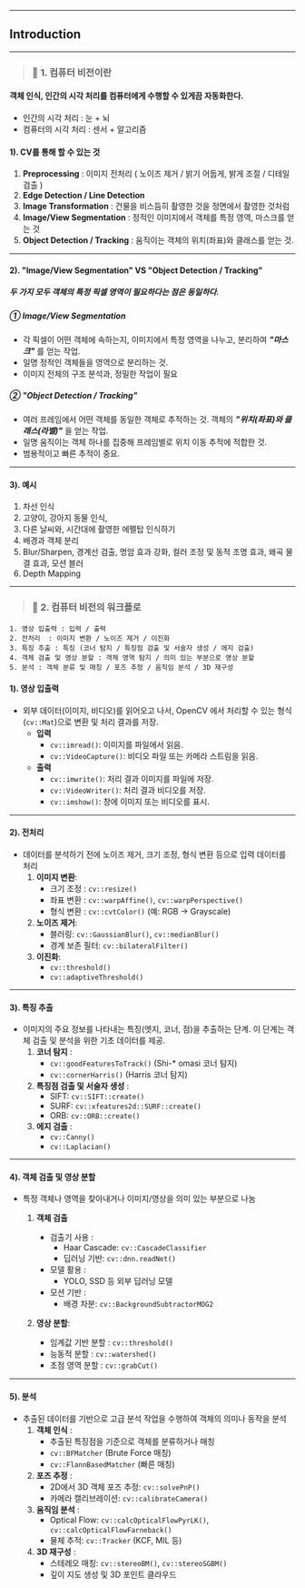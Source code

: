 
---

## Introduction

---

> ### 📄 1. 컴퓨터 비전이란


#### 객체 인식, 인간의 시각 처리를 컴퓨터에게 수행할 수 있게끔 자동화한다.

* 인간의 시각 처리 : 눈 + 뇌
* 컴퓨터의 시각 처리 : 센서 + 알고리즘


#### 1). CV를 통해 할 수 있는 것

1. **Preprocessing** : 이미지 전처리 ( 노이즈 제거 / 밝기 어둡게, 밝게 조절 / 디테일 검출 )
2. **Edge Detection / Line Detection**
3. **Image Transformation** : 건물을 비스듬히 촬영한 것을 정면에서 촬영한 것처럼
4. **Image/View Segmentation** : 정적인 이미지에서 객체를 특정 영역, 마스크를 얻는 것
5. **Object Detection / Tracking** : 움직이는 객체의 위치(좌표)와 클래스를 얻는 것.

---

#### 2). "Image/View Segmentation" VS "Object Detection / Tracking"

##### 두 가지 모두 객체의 특정 픽셀 영역이 필요하다는 점은 동일하다.

##### ① Image/View Segmentation

* 각 픽셀이 어떤 객체에 속하는지, 이미지에서 특정 영역을 나누고, 분리하여 ***"마스크"*** 를 얻는 작업.
* 일명 정적인 객체들을 영역으로 분리하는 것.
* 이미지 전체의 구조 분석과, 정밀한 작업이 필요

##### ② "Object Detection / Tracking"

* 여러 프레임에서 어떤 객체를 동일한 객체로 추적하는 것. 객체의 ***"위치(좌표)와 클래스(라벨)"*** 을 얻는 작업.
* 일명 움직이는 객체 하나를 집중해 프레임별로
위치 이동 추적에 적합한 것.
* 범용적이고 빠른 추적이 중요.


---

#### 3). 예시
1. 차선 인식
2. 고양이, 강아지 동물 인식,
3. 다른 날씨와, 시간대에 촬영한 에펠탑 인식하기
4. 배경과 객체 분리
5. Blur/Sharpen, 경계선 검출, 명암 효과 강화, 컬러 조정 및 동적 조명 효과, 왜곡 물결 효과, 모션 블러
6. Depth Mapping

---

> ### 📄 2. 컴퓨터 비전의 워크플로

```
1. 영상 입출력 : 입력 / 출력
2. 전처리  : 이미지 변환 / 노이즈 제거 / 이진화
3. 특징 추출 : 특징 (코너 탐지 / 특징점 검출 및 서술자 생성 / 에지 검출)
4. 객체 검출 및 영상 분할 : 객체 영역 탐지 / 의미 있는 부분으로 영상 분할
5. 분석 : 객체 분류 및 매칭 / 포즈 추정 / 움직임 분석 / 3D 재구성
```


#### 1). 영상 입출력

* 외부 데이터(이미지, 비디오)를 읽어오고 나서, OpenCV 에서 처리할 수 있는 형식(`cv::Mat`)으로 변환 및 처리 결과를 저장.
  * **입력**
    * `cv::imread()`: 이미지를 파일에서 읽음.
    * `cv::VideoCapture()`: 비디오 파일 또는 카메라 스트림을 읽음.
  * **출력**
    * `cv::imwrite()`: 처리 결과 이미지를 파일에 저장.
    * `cv::VideoWriter()`: 처리 결과 비디오를 저장.
    * `cv::imshow()`: 창에 이미지 또는 비디오를 표시.


---

#### 2). 전처리

* 데이터를 분석하기 전에 노이즈 제거, 크기 조정, 형식 변환 등으로 입력 데이터를 처리
    1. **이미지 변환**:
        * 크기 조정 : `cv::resize()`
        * 좌표 변환 : `cv::warpAffine()`, `cv::warpPerspective()`
        * 형식 변환 : `cv::cvtColor()` (예: RGB → Grayscale)
    2. **노이즈 제거**:
        * 블러링: `cv::GaussianBlur()`, `cv::medianBlur()`
        * 경계 보존 필터: `cv::bilateralFilter()`
    3. **이진화**:
        * `cv::threshold()`
        * `cv::adaptiveThreshold()`

---

#### 3). 특징 추출

* 이미지의 주요 정보를 나타내는 특징(엣지, 코너, 점)을 추출하는 단계.
이 단계는 객체 검출 및 분석을 위한 기초 데이터를 제공.
    1. **코너 탐지** :
        * `cv::goodFeaturesToTrack()` (Shi-* omasi 코너 탐지)
        * `cv::cornerHarris()` (Harris 코너 탐지)
    2. **특징점 검출 및 서술자 생성** :
        * SIFT: `cv::SIFT::create()`
        * SURF: `cv::xfeatures2d::SURF::create()`
        * ORB: `cv::ORB::create()`
    3. **에지 검출** :
        * `cv::Canny()`
        * `cv::Laplacian()`


---

#### 4). 객체 검출 및 영상 분할

* 특정 객체나 영역을 찾아내거나 이미지/영상을 의미 있는 부분으로 나눔
  1. **객체 검출**
        * 검출기 사용 :
            * Haar Cascade: `cv::CascadeClassifier`
            * 딥러닝 기반: `cv::dnn.readNet()`
        * 모델 활용 :
          * YOLO, SSD 등 외부 딥러닝 모델
        * 모션 기반 :
          * 배경 차분: `cv::BackgroundSubtractorMOG2`

  2. **영상 분할**:
        * 임계값 기반 분할 : `cv::threshold()`
        * 능동적 분할 : `cv::watershed()`
        * 초점 영역 분할 : `cv::grabCut()`


---

#### 5). 분석

* 추출된 데이터를 기반으로 고급 분석 작업을 수행하여 객체의 의미나 동작을 분석
  1. **객체 인식** :
      * 추출된 특징점을 기준으로 객체를 분류하거나 매칭
      * `cv::BFMatcher` (Brute Force 매칭)
      * `cv::FlannBasedMatcher` (빠른 매칭)
  2. **포즈 추정** :
      * 2D에서 3D 객체 포즈 추정: `cv::solvePnP()`
      * 카메라 캘리브레이션: `cv::calibrateCamera()`
  3. **움직임 분석** :
      * Optical Flow: `cv::calcOpticalFlowPyrLK()`, `cv::calcOpticalFlowFarneback()`
      * 물체 추적: `cv::Tracker` (KCF, MIL 등)
  4. **3D 재구성** :
      * 스테레오 매칭: `cv::stereoBM()`, `cv::stereoSGBM()`
      * 깊이 지도 생성 및 3D 포인트 클라우드
